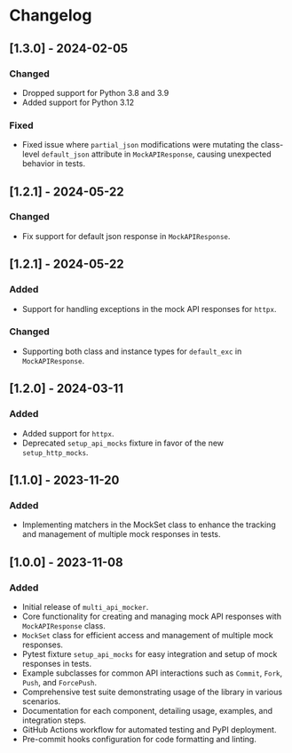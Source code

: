 # Changelog


## [1.3.0] - 2024-02-05

### Changed
- Dropped support for Python 3.8 and 3.9
- Added support for Python 3.12

### Fixed
- Fixed issue where `partial_json` modifications were mutating the class-level `default_json` attribute in `MockAPIResponse`, causing unexpected behavior in tests.

## [1.2.1] - 2024-05-22

### Changed
- Fix support for default json response in `MockAPIResponse`.

## [1.2.1] - 2024-05-22

### Added
- Support for handling exceptions in the mock API responses for `httpx`.

### Changed
- Supporting both class and instance types for `default_exc` in `MockAPIResponse`.

## [1.2.0] - 2024-03-11

### Added
- Added support for `httpx`.
- Deprecated `setup_api_mocks` fixture in favor of the new `setup_http_mocks`.

## [1.1.0] - 2023-11-20

### Added
- Implementing matchers in the MockSet class to enhance the tracking and management of multiple mock responses in tests.


## [1.0.0] - 2023-11-08

### Added
- Initial release of `multi_api_mocker`.
- Core functionality for creating and managing mock API responses with `MockAPIResponse` class.
- `MockSet` class for efficient access and management of multiple mock responses.
- Pytest fixture `setup_api_mocks` for easy integration and setup of mock responses in tests.
- Example subclasses for common API interactions such as `Commit`, `Fork`, `Push`, and `ForcePush`.
- Comprehensive test suite demonstrating usage of the library in various scenarios.
- Documentation for each component, detailing usage, examples, and integration steps.
- GitHub Actions workflow for automated testing and PyPI deployment.
- Pre-commit hooks configuration for code formatting and linting.
